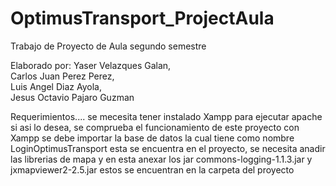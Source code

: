 # OptimusTransport_ProjectAula
Trabajo de Proyecto de Aula segundo semestre

Elaborado por: 
Yaser Velazques Galan,  
Carlos Juan Perez Perez,  
Luis Angel Diaz Ayola,  
Jesus Octavio Pajaro Guzman 

Requerimientos....
se mecesita tener instalado Xampp para ejecutar apache si asi lo desea, se comprueba el funcionamiento de este proyecto con Xampp
se debe importar la base de datos la cual tiene como nombre LoginOptimusTransport esta se encuentra en el proyecto, se necesita anadir las librerias de mapa y en esta anexar
los jar commons-logging-1.1.3.jar y jxmapviewer2-2.5.jar estos se encuentran en la carpeta del proyecto



